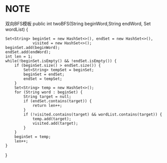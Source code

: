 # NOTE
双向BFS模板
public int twoBFS(String beginWord,String endWord, Set<String> wordList) {

    Set<String> beginSet = new HashSet<>(), endSet = new HashSet<>(),
                visited = new HashSet<>();
    beginSet.add(beginWord);
    endSet.add(endWord);
    int len = 1;
    while(!beginSet.isEmpty() && !endSet.isEmpty()) {
        if (beginSet.size() > endSet.size()) {
            Set<String> tempSet = beginSet;
            beginSet = endSet;
            endSet = tempSet;
        }
        Set<String> temp = new HashSet<>();
        for (String word : beginSet) {
            String target = null;
            if (endSet.contains(target)) {
                return len++;
            }
            if (!visited.contains(target) && wordList.contains(target)) {
                temp.add(target);
                visited.add(target);
            }
        }
        beginSet = temp;
        len++;
    }

}
  

